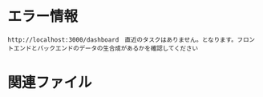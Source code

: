 # エラー情報

```
http://localhost:3000/dashboard　直近のタスクはありません。となります。フロントエンドとバックエンドのデータの生合成があるかを確認してください
```

# 関連ファイル

